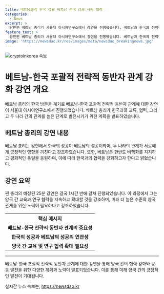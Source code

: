 ```yaml
---
title: 베트남총리 한국 성공 베트남 한국 성공 사랑 협력 
categories:
  - News
excerpt: >
  팜민찐 베트남 총리가 서울대 아시아연구소에서 강연을 진행했습니다. 베트남과 한국의 전략적 동반자 관계를 강조하며 한국과의 협력을 강조했고, 양국 간의 문화적 유사성을 언급했습니다. 강연은 예정 시간을 훌쩍 넘어 1시간 반 동안 진행되었으며, 두 나라의 관계를 더 높은 수준으로 발전시켜야 한다고 강조했습니다. 서울대 총장은 미래 교육 및 연구 협력을 강조했습니다. 클릭하고 싶게 만드는 요약문을 작성했나요?
feature_text: >
  팜민찐 베트남 총리가 서울대 아시아연구소에서 강연을 진행했습니다. 베트남과 한국의 전략적 동반자 관계를 강조하며 한국과의 협력을 강조했고, 양국 간의 문화적 유사성을 언급했습니다. 강연은 예정 시간을 훌쩍 넘어 1시간 반 동안 진행되었으며, 두 나라의 관계를 더 높은 수준으로 발전시켜야 한다고 강조했습니다. 서울대 총장은 미래 교육 및 연구 협력을 강조했습니다. 클릭하고 싶게 만드는 요약문을 작성했나요?
image: 'https://newsdao.kr/res/images/meta/newsdao_breakingnews.jpg'
---
```


<p><img src="https://newsdao.kr/res/images/meta/newsdao_breakingnews.jpg" alt="cryptoinkorea 속보" /></p>

<h1>베트남-한국 포괄적 전략적 동반자 관계 강화 강연 개요</h1>

<p data-ke-size="size16">베트남 총리의 한국 방문을 계기로 베트남-한국 포괄적 전략적 동반자 관계에 대한 강연이 서울대 아시아연구소에서 진행되었습니다. 베트남 총리가 한국과의 교류, 협력, 그리고 두 나라 간의 관계를 높은 단계로 발전시키기 위한 계획을 발표하였습니다.</p>

<h2 data-ke-size="size26">베트남 총리의 강연 내용</h2>

<p data-ke-size="size16">베트남 총리는 강연에서 한국의 성공이 베트남의 성공이라며, 두 나라의 관계가 서로에게 긍정적인 영향을 끼친다고 강조하였습니다. 또한, 베트남은 한반도 비핵화를 지지하고 평화적인 통일을 응원하며, 이에 따라 한국과의 협력을 강화하고자 한다고 밝혔습니다.</p>

<h2 data-ke-size="size26">강연 요약</h2>

<p data-ke-size="size16">찐 총리의 예정된 25분 강연은 결국 1시간 반에 걸쳐 진행되었습니다. 이 과정에서 그는 양국 간 교육과 연구 협력을 지속하고 확대할 것을 강조하며, 미래 더 높은 수준의 양국 관계를 위한 노력이 필요하다고 강조하였습니다.</p>

<table>
  <tr>
    <th style="text-align: center; height: 17px;"><b>핵심 메시지</b></th>
  </tr>
  <tr>
    <td style="text-align: center; height: 17px;"><b>베트남-한국 전략적 동반자 관계의 중요성</b></td>
  </tr>
  <tr>
    <td style="text-align: center; height: 17px;"><b>한국의 성공과 베트남의 성공의 연관성</b></td>
  </tr>
  <tr>
    <td style="text-align: center; height: 17px;"><b>양국 간 교육 및 연구 협력 확대 필요성</b></td>
  </tr>
</table>

<hr>

<p data-ke-size="size16">베트남-한국 포괄적 전략적 동반자 관계에 대한 강연을 통해 양국 간의 협력 강화와 공동 발전을 위한 다양한 계획과 노력이 발표되었습니다. 이를 통해 미래 양국 간의 긍정적인 발전이 기대됩니다.</p>
실시간 뉴스 속보는, <a href="https://newsdao.kr" rel="dofollow">https://newsdao.kr</a>


